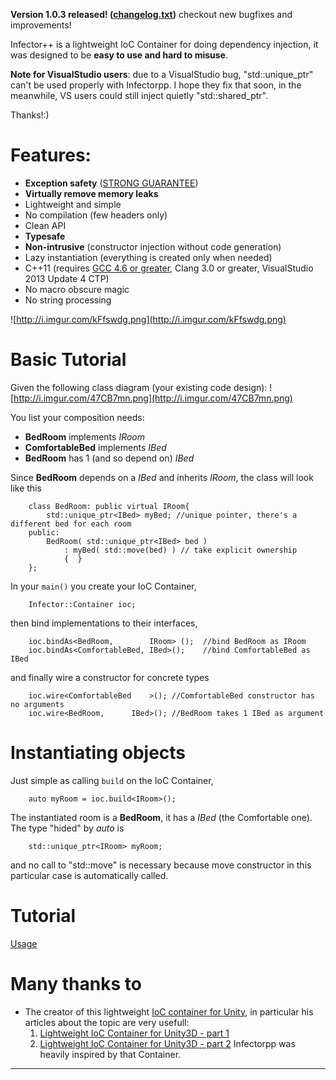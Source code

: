**Version 1.0.3 released! ([changelog.txt](https://raw.githubusercontent.com/ViteFalcon/infectorpp/72456982609a117fce2f128e52c49fdc8e0c1011/changelog.txt))** checkout new bugfixes and improvements!

Infector++ is a lightweight IoC Container for doing dependency injection, it was designed to be **easy to use and hard to misuse**.

**Note for VisualStudio users**: due to a VisualStudio bug, "std::unique\_ptr" can't be used properly with Infectorpp. I hope they fix that soon, in the meanwhile, VS users could still inject quietly "std::shared\_ptr".

Thanks!:)

# Features: #
  * **Exception safety** ([STRONG GUARANTEE](http://en.wikipedia.org/wiki/Exception_safety))
  * **Virtually remove memory leaks**
  * Lightweight and simple
  * No compilation (few headers only)
  * Clean API
  * **Typesafe**
  * **Non-intrusive** (constructor injection without code generation)
  * Lazy instantiation (everything is created only when needed)
  * C++11 (requires [GCC 4.6 or greater](http://gameprog.it/articles/90/c-11-getting-started-on-windows#.U95T7aNBm7g), Clang 3.0 or greater, VisualStudio 2013 Update 4 CTP)
  * No macro obscure magic
  * No string processing

![http://i.imgur.com/kFfswdg.png](http://i.imgur.com/kFfswdg.png)


# Basic Tutorial #

Given the following class diagram (your existing code design):
![http://i.imgur.com/47CB7mn.png](http://i.imgur.com/47CB7mn.png)

You list your composition needs:
  * **BedRoom** implements _IRoom_
  * **ComfortableBed** implements _IBed_
  * **BedRoom** has 1 (and so depend on) _IBed_

Since **BedRoom** depends on a _IBed_ and inherits _IRoom_, the class will look like this
```
    class BedRoom: public virtual IRoom{
        std::unique_ptr<IBed> myBed; //unique pointer, there's a different bed for each room
    public:
        BedRoom( std::unique_ptr<IBed> bed )
            : myBed( std::move(bed) ) // take explicit ownership
            {  }
    };
```

In your `main()` you create your IoC Container,
```
    Infector::Container ioc;
```

then bind implementations to their interfaces,
```
    ioc.bindAs<BedRoom,        IRoom> ();  //bind BedRoom as IRoom
    ioc.bindAs<ComfortableBed, IBed>();    //bind ComfortableBed as IBed
```

and finally wire a constructor for concrete types
```
    ioc.wire<ComfortableBed    >(); //ComfortableBed constructor has no arguments
    ioc.wire<BedRoom,      IBed>(); //BedRoom takes 1 IBed as argument
```

# Instantiating objects #
Just simple as calling `build` on the IoC Container,
```
    auto myRoom = ioc.build<IRoom>();
```

The instantiated room is a **BedRoom**, it has a _IBed_ (the Comfortable one). The type "hided" by _auto_ is
```
    std::unique_ptr<IRoom> myRoom; 
```
and no call to "std::move" is necessary because move constructor in this particular case is automatically called.

# Tutorial #
[Usage](docs/Usage.md)

# Many thanks to #
  * The creator of this lightweight [IoC container for Unity](https://github.com/sebas77/Lightweight-IoC-Container-for-Unity3D), in particular his articles about the topic are very usefull:
    1. [Lightweight IoC Container for Unity3D - part 1](http://blog.sebaslab.com/ioc-container-for-unity3d-part-1/)
    1. [Lightweight IoC Container for Unity3D - part 2](http://blog.sebaslab.com/ioc-container-for-unity3d-part-2/)
Infectorpp was heavily inspired by that Container.


---


